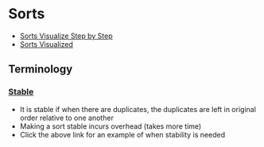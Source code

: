 # Sorts

- [Sorts Visualize Step by Step](https://www.hackerearth.com/practice/algorithms/sorting/merge-sort/visualize/)
- [Sorts Visualized](https://visualgo.net/en/sorting)

## Terminology

### [Stable](https://www.geeksforgeeks.org/stability-in-sorting-algorithms/)

- It is stable if when there are duplicates, the duplicates are left in original order relative to one another
- Making a sort stable incurs overhead (takes more time)
- Click the above link for an example of when stability is needed